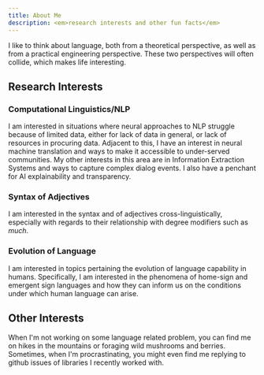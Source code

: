 ```yaml
---
title: About Me
description: <em>research interests and other fun facts</em>
---
```


I like to think about language, both from a theoretical perspective, as well as from a practical engineering perspective. 
These two perspectives will often collide, which makes life interesting.

  
 
## Research Interests
  
### Computational Linguistics/NLP
  I am interested in situations where neural approaches to NLP struggle because of limited data, either for lack of data in general, or lack of resources in procuring data.
  Adjacent to this, I have an interest in neural machine translation and ways to make it accessible to under-served communities. 
  My other interests in this area are in Information Extraction Systems and ways to capture complex dialog events. I also have a penchant for AI explainability and transparency.
  
### Syntax of Adjectives 
  I am interested in the syntax and of adjectives cross-linguistically, especially with regards to their relationship with degree modifiers such as _much_.
  
### Evolution of Language 
  I am interested in topics pertaining the evolution of language capability in humans. 
  Specifically, I am interested in the phenomena of home-sign and emergent sign languages and how they can inform us on the conditions under which human language can arise.

## Other Interests
  When I'm not working on some language related problem, you can find me on hikes in the mountains or foraging wild mushrooms and berries. Sometimes, 
  when I'm procrastinating, you might even find me replying to github issues of libraries I recently worked with.
